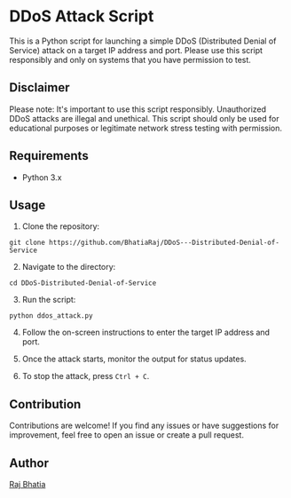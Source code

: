 
# DDoS Attack Script

This is a Python script for launching a simple DDoS (Distributed Denial of Service) attack on a target IP address and port. Please use this script responsibly and only on systems that you have permission to test.

## Disclaimer

Please note: It's important to use this script responsibly. Unauthorized DDoS attacks are illegal and unethical. This script should only be used for educational purposes or legitimate network stress testing with permission.

## Requirements

- Python 3.x

## Usage

1. Clone the repository:

```
git clone https://github.com/BhatiaRaj/DDoS---Distributed-Denial-of-Service
```

2. Navigate to the directory:

```
cd DDoS-Distributed-Denial-of-Service
```

3. Run the script:

```
python ddos_attack.py
```

4. Follow the on-screen instructions to enter the target IP address and port.

5. Once the attack starts, monitor the output for status updates.

6. To stop the attack, press `Ctrl + C`.

## Contribution

Contributions are welcome! If you find any issues or have suggestions for improvement, feel free to open an issue or create a pull request.

## Author

 [Raj Bhatia](https://github.com/BhatiaRaj)

